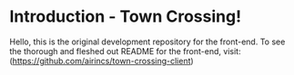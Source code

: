 # Introduction - Town Crossing!

Hello, this is the original development repository for the front-end. To see the thorough and fleshed out README for the front-end, visit: (https://github.com/airincs/town-crossing-client)
